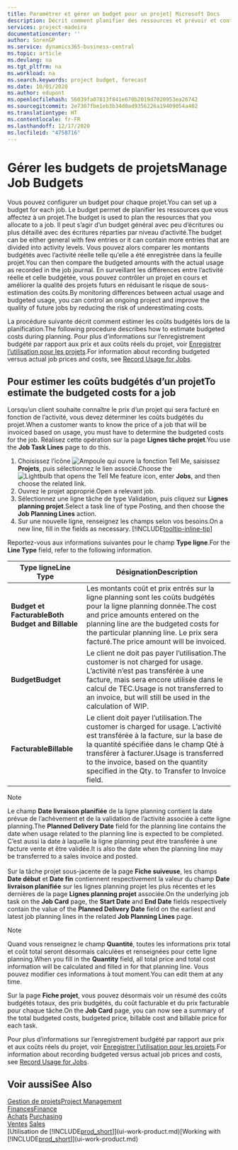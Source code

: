 ```yaml
---
title: Paramétrer et gérer un budget pour un projet| Microsoft Docs
description: Décrit comment planifier des ressources et prévoir et contrôler les coûts d’un projet en définissant un budget pour chaque projet.
services: project-madeira
documentationcenter: ''
author: SorenGP
ms.service: dynamics365-business-central
ms.topic: article
ms.devlang: na
ms.tgt_pltfrm: na
ms.workload: na
ms.search.keywords: project budget, forecast
ms.date: 10/01/2020
ms.author: edupont
ms.openlocfilehash: 56039fa07813f841e670b2019d7020953ea26742
ms.sourcegitcommit: 2e7307fbe1eb3b34d0ad9356226a19409054a402
ms.translationtype: HT
ms.contentlocale: fr-FR
ms.lasthandoff: 12/17/2020
ms.locfileid: "4758716"
---
```

# <a name="manage-job-budgets"></a><span data-ttu-id="4ac2d-103">Gérer les budgets de projets</span><span class="sxs-lookup"><span data-stu-id="4ac2d-103">Manage Job Budgets</span></span>
<span data-ttu-id="4ac2d-104">Vous pouvez configurer un budget pour chaque projet.</span><span class="sxs-lookup"><span data-stu-id="4ac2d-104">You can set up a budget for each job.</span></span> <span data-ttu-id="4ac2d-105">Le budget permet de planifier les ressources que vous affectez à un projet.</span><span class="sxs-lookup"><span data-stu-id="4ac2d-105">The budget is used to plan the resources that you allocate to a job.</span></span> <span data-ttu-id="4ac2d-106">Il peut s’agir d’un budget général avec peu d’écritures ou plus détaillé avec des écritures réparties par niveau d’activité.</span><span class="sxs-lookup"><span data-stu-id="4ac2d-106">The budget can be either general with few entries or it can contain more entries that are divided into activity levels.</span></span> <span data-ttu-id="4ac2d-107">Vous pouvez alors comparer les montants budgétés avec l’activité réelle telle qu’elle a été enregistrée dans la feuille projet.</span><span class="sxs-lookup"><span data-stu-id="4ac2d-107">You can then compare the budgeted amounts with the actual usage as recorded in the job journal.</span></span> <span data-ttu-id="4ac2d-108">En surveillant les différences entre l’activité réelle et celle budgétée, vous pouvez contrôler un projet en cours et améliorer la qualité des projets futurs en réduisant le risque de sous-estimation des coûts.</span><span class="sxs-lookup"><span data-stu-id="4ac2d-108">By monitoring differences between actual usage and budgeted usage, you can control an ongoing project and improve the quality of future jobs by reducing the risk of underestimating costs.</span></span>

<span data-ttu-id="4ac2d-109">La procédure suivante décrit comment estimer les coûts budgétés lors de la planification.</span><span class="sxs-lookup"><span data-stu-id="4ac2d-109">The following procedure describes how to estimate budgeted costs during planning.</span></span> <span data-ttu-id="4ac2d-110">Pour plus d’informations sur l’enregistrement budgété par rapport aux prix et aux coûts réels du projet, voir [Enregistrer l’utilisation pour les projets](projects-how-record-job-usage.md).</span><span class="sxs-lookup"><span data-stu-id="4ac2d-110">For information about recording budgeted versus actual job prices and costs, see [Record Usage for Jobs](projects-how-record-job-usage.md).</span></span>  

## <a name="to-estimate-the-budgeted-costs-for-a-job"></a><a name="JobBudgetCosts"></a> <span data-ttu-id="4ac2d-111">Pour estimer les coûts budgétés d’un projet</span><span class="sxs-lookup"><span data-stu-id="4ac2d-111">To estimate the budgeted costs for a job</span></span>
<span data-ttu-id="4ac2d-112">Lorsqu’un client souhaite connaître le prix d’un projet qui sera facturé en fonction de l’activité, vous devez déterminer les coûts budgétés du projet.</span><span class="sxs-lookup"><span data-stu-id="4ac2d-112">When a customer wants to know the price of a job that will be invoiced based on usage, you must have to determine the budgeted costs for the job.</span></span> <span data-ttu-id="4ac2d-113">Réalisez cette opération sur la page **Lignes tâche projet**.</span><span class="sxs-lookup"><span data-stu-id="4ac2d-113">You use the **Job Task Lines** page to do this.</span></span>

1. <span data-ttu-id="4ac2d-114">Choisissez l’icône ![Ampoule qui ouvre la fonction Tell Me](media/ui-search/search_small.png "Dites-moi ce que vous voulez faire"), saisissez **Projets**, puis sélectionnez le lien associé.</span><span class="sxs-lookup"><span data-stu-id="4ac2d-114">Choose the ![Lightbulb that opens the Tell Me feature](media/ui-search/search_small.png "Tell me what you want to do") icon, enter **Jobs**, and then choose the related link.</span></span>  
2. <span data-ttu-id="4ac2d-115">Ouvrez le projet approprié.</span><span class="sxs-lookup"><span data-stu-id="4ac2d-115">Open a relevant job.</span></span>
3. <span data-ttu-id="4ac2d-116">Sélectionnez une ligne tâche de type Validation, puis cliquez sur **Lignes planning projet**.</span><span class="sxs-lookup"><span data-stu-id="4ac2d-116">Select a task line of type Posting, and then choose the **Job Planning Lines** action.</span></span>
4. <span data-ttu-id="4ac2d-117">Sur une nouvelle ligne, renseignez les champs selon vos besoins.</span><span class="sxs-lookup"><span data-stu-id="4ac2d-117">On a new line, fill in the fields as necessary.</span></span> [!INCLUDE[tooltip-inline-tip](includes/tooltip-inline-tip_md.md)]   

<span data-ttu-id="4ac2d-118">Reportez-vous aux informations suivantes pour le champ **Type ligne**.</span><span class="sxs-lookup"><span data-stu-id="4ac2d-118">For the **Line Type** field, refer to the following information.</span></span>  

| <span data-ttu-id="4ac2d-119">Type ligne</span><span class="sxs-lookup"><span data-stu-id="4ac2d-119">Line Type</span></span> | <span data-ttu-id="4ac2d-120">Désignation</span><span class="sxs-lookup"><span data-stu-id="4ac2d-120">Description</span></span> |
| --- | --- |
| <span data-ttu-id="4ac2d-121">**Budget et Facturable**</span><span class="sxs-lookup"><span data-stu-id="4ac2d-121">**Both Budget and Billable**</span></span> |<span data-ttu-id="4ac2d-122">Les montants coût et prix entrés sur la ligne planning sont les coûts budgétés pour la ligne planning donnée.</span><span class="sxs-lookup"><span data-stu-id="4ac2d-122">The cost and price amounts entered on the planning line are the budgeted costs for the particular planning line.</span></span> <span data-ttu-id="4ac2d-123">Le prix sera facturé.</span><span class="sxs-lookup"><span data-stu-id="4ac2d-123">The price amount will be invoiced.</span></span> |
| <span data-ttu-id="4ac2d-124">**Budget**</span><span class="sxs-lookup"><span data-stu-id="4ac2d-124">**Budget**</span></span> |<span data-ttu-id="4ac2d-125">Le client ne doit pas payer l’utilisation.</span><span class="sxs-lookup"><span data-stu-id="4ac2d-125">The customer is not charged for usage.</span></span> <span data-ttu-id="4ac2d-126">L’activité n’est pas transférée à une facture, mais sera encore utilisée dans le calcul de TEC.</span><span class="sxs-lookup"><span data-stu-id="4ac2d-126">Usage is not transferred to an invoice, but will still be used in the calculation of WIP.</span></span> |
| <span data-ttu-id="4ac2d-127">**Facturable**</span><span class="sxs-lookup"><span data-stu-id="4ac2d-127">**Billable**</span></span> |<span data-ttu-id="4ac2d-128">Le client doit payer l’utilisation.</span><span class="sxs-lookup"><span data-stu-id="4ac2d-128">The customer is charged for usage.</span></span> <span data-ttu-id="4ac2d-129">L’activité est transférée à la facture, sur la base de la quantité spécifiée dans le champ Qté à transférer à facturer.</span><span class="sxs-lookup"><span data-stu-id="4ac2d-129">Usage is transferred to the invoice, based on the quantity specified in the Qty. to Transfer to Invoice field.</span></span> |

> [!NOTE]  
> <span data-ttu-id="4ac2d-130">Le champ **Date livraison planifiée** de la ligne planning contient la date prévue de l’achèvement et de la validation de l’activité associée à cette ligne planning.</span><span class="sxs-lookup"><span data-stu-id="4ac2d-130">The **Planned Delivery Date** field for the planning line contains the date when usage related to the planning line is expected to be completed.</span></span> <span data-ttu-id="4ac2d-131">C’est aussi la date à laquelle la ligne planning peut être transférée à une facture vente et être validée.</span><span class="sxs-lookup"><span data-stu-id="4ac2d-131">It is also the date when the planning line may be transferred to a sales invoice and posted.</span></span> <br /><br /> <span data-ttu-id="4ac2d-132">Sur la tâche projet sous-jacente de la page **Fiche suiveuse**, les champs **Date début** et **Date fin** contiennent respectivement la valeur du champ **Date livraison planifiée** sur les lignes planning projet les plus récentes et les dernières de la page **Lignes planning projet** associée.</span><span class="sxs-lookup"><span data-stu-id="4ac2d-132">On the underlying job task on the **Job Card** page, the **Start Date** and **End Date** fields respectively contain the value of the **Planned Delivery Date** field on the earliest and latest job planning lines in the related **Job Planning Lines** page.</span></span>

> [!NOTE]  
>   <span data-ttu-id="4ac2d-133">Quand vous renseignez le champ **Quantité**, toutes les informations prix total et coût total seront désormais calculées et renseignées pour cette ligne planning.</span><span class="sxs-lookup"><span data-stu-id="4ac2d-133">When you fill in the **Quantity** field, all total price and total cost information will be calculated and filled in for that planning line.</span></span> <span data-ttu-id="4ac2d-134">Vous pouvez modifier ces informations à tout moment.</span><span class="sxs-lookup"><span data-stu-id="4ac2d-134">You can edit them at any time.</span></span>

<span data-ttu-id="4ac2d-135">Sur la page **Fiche projet**, vous pouvez désormais voir un résumé des coûts budgétés totaux, des prix budgétés, du coût facturable et du prix facturable pour chaque tâche.</span><span class="sxs-lookup"><span data-stu-id="4ac2d-135">On the **Job Card** page, you can now see a summary of the total budgeted costs, budgeted price, billable cost and billable price for each task.</span></span>

<span data-ttu-id="4ac2d-136">Pour plus d’informations sur l’enregistrement budgété par rapport aux prix et aux coûts réels du projet, voir [Enregistrer l’utilisation pour les projets](projects-how-record-job-usage.md).</span><span class="sxs-lookup"><span data-stu-id="4ac2d-136">For information about recording budgeted versus actual job prices and costs, see [Record Usage for Jobs](projects-how-record-job-usage.md).</span></span>

## <a name="see-also"></a><span data-ttu-id="4ac2d-137">Voir aussi</span><span class="sxs-lookup"><span data-stu-id="4ac2d-137">See Also</span></span>
[<span data-ttu-id="4ac2d-138">Gestion de projets</span><span class="sxs-lookup"><span data-stu-id="4ac2d-138">Project Management</span></span>](projects-manage-projects.md)  
[<span data-ttu-id="4ac2d-139">Finances</span><span class="sxs-lookup"><span data-stu-id="4ac2d-139">Finance</span></span>](finance.md)  
<span data-ttu-id="4ac2d-140">[Achats](purchasing-manage-purchasing.md)       </span><span class="sxs-lookup"><span data-stu-id="4ac2d-140">[Purchasing](purchasing-manage-purchasing.md)       </span></span>  
<span data-ttu-id="4ac2d-141">[Ventes](sales-manage-sales.md)    </span><span class="sxs-lookup"><span data-stu-id="4ac2d-141">[Sales](sales-manage-sales.md)    </span></span>  
<span data-ttu-id="4ac2d-142">[Utilisation de [!INCLUDE[prod_short](includes/prod_short.md)]](ui-work-product.md)</span><span class="sxs-lookup"><span data-stu-id="4ac2d-142">[Working with [!INCLUDE[prod_short](includes/prod_short.md)]](ui-work-product.md)</span></span>  
